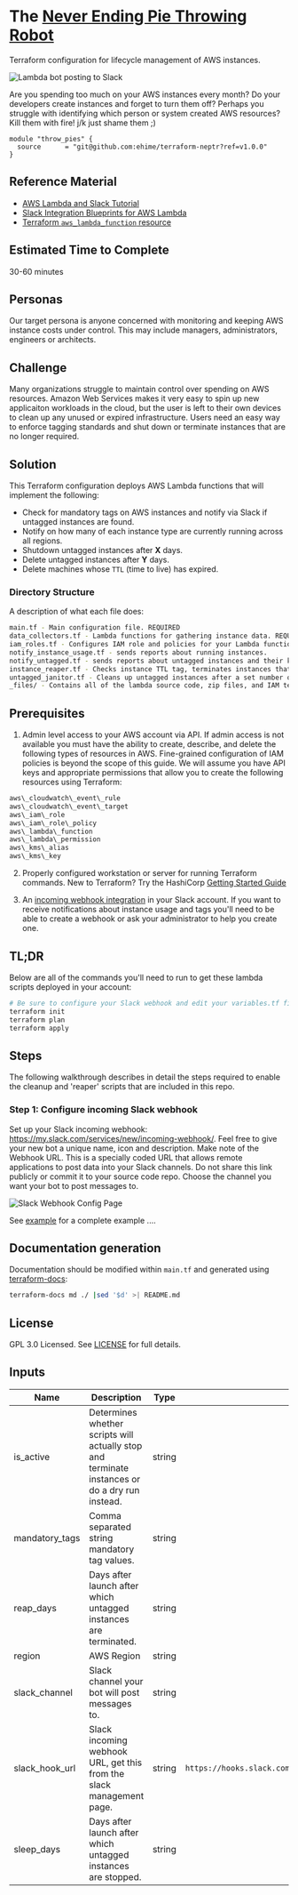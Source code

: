 # The [Never Ending Pie Throwing Robot](https://www.youtube.com/watch?v=r4Uvm9kExU8)

Terraform configuration for lifecycle management of AWS instances.

![Lambda bot posting to Slack](./assets/guten_morgen.png)

Are you spending too much on your AWS instances every month? Do your developers create instances and forget to turn them off? Perhaps you struggle with identifying which person or system created AWS resources? Kill them with fire! j/k just shame them ;)

```hcl
module "throw_pies" {
  source      = "git@github.com:ehime/terraform-neptr?ref=v1.0.0"
}
```

## Reference Material
- [AWS Lambda and Slack Tutorial](https://api.slack.com/tutorials/aws-lambda)
- [Slack Integration Blueprints for AWS Lambda](https://aws.amazon.com/blogs/aws/new-slack-integration-blueprints-for-aws-lambda/)
- [Terraform `aws_lambda_function` resource](https://www.terraform.io/docs/providers/aws/r/lambda_function.html)

## Estimated Time to Complete
30-60 minutes

## Personas
Our target persona is anyone concerned with monitoring and keeping AWS instance costs under control. This may include managers, administrators, engineers or architects.

## Challenge
Many organizations struggle to maintain control over spending on AWS resources. Amazon Web Services makes it very easy to spin up new applicaiton workloads in the cloud, but the user is left to their own devices to clean up any unused or expired infrastructure. Users need an easy way to enforce tagging standards and shut down or terminate instances that are no longer required.

## Solution
This Terraform configuration deploys AWS Lambda functions that will implement the following:

- Check for mandatory tags on AWS instances and notify via Slack if untagged instances are found.
- Notify on how many of each instance type are currently running across all regions.
- Shutdown untagged instances after **X** days.
- Delete untagged instances after **Y** days.
- Delete machines whose `TTL` (time to live) has expired.

### Directory Structure
A description of what each file does:
```bash
main.tf - Main configuration file. REQUIRED
data_collectors.tf - Lambda functions for gathering instance data. REQUIRED
iam_roles.tf - Configures IAM role and policies for your Lambda functions. REQUIRED
notify_instance_usage.tf - sends reports about running instances.
notify_untagged.tf - sends reports about untagged instances and their key names.
instance_reaper.tf - Checks instance TTL tag, terminates instances that have expired.
untagged_janitor.tf - Cleans up untagged instances after a set number of days.
_files/ - Contains all of the lambda source code, zip files, and IAM template files.
```

## Prerequisites
1. Admin level access to your AWS account via API. If admin access is not available you must have the ability to create, describe, and delete the following types of resources in AWS. Fine-grained configuration of IAM policies is beyond the scope of this guide. We will assume you have API keys and appropriate permissions that allow you to create the following resources using Terraform:
```bash
aws\_cloudwatch\_event\_rule
aws\_cloudwatch\_event\_target
aws\_iam\_role
aws\_iam\_role\_policy
aws\_lambda\_function
aws\_lambda\_permission
aws\_kms\_alias
aws\_kms\_key
```

2. Properly configured workstation or server for running Terraform commands. New to Terraform? Try the HashiCorp [Getting Started Guide](https://www.terraform.io/intro/getting-started/install.html)

3. An [incoming webhook integration](https://api.slack.com/incoming-webhooks) in your Slack account. If you want to receive notifications about instance usage and tags you'll need to be able to create a webhook or ask your administrator to help you create one.

## TL;DR
Below are all of the commands you'll need to run to get these lambda scripts deployed in your account:
```bash
# Be sure to configure your Slack webhook and edit your variables.tf file first!
terraform init
terraform plan
terraform apply
```

## Steps
The following walkthrough describes in detail the steps required to enable the cleanup and 'reaper' scripts that are included in this repo.

### Step 1: Configure incoming Slack webhook
Set up your Slack incoming webhook: https://my.slack.com/services/new/incoming-webhook/. Feel free to give your new bot a unique name, icon and description. Make note of the Webhook URL. This is a specially coded URL that allows remote applications to post data into your Slack channels. Do not share this link publicly or commit it to your source code repo. Choose the channel you want your bot to post messages to.

![Slack Webhook Config Page](./assets/aws_bot.png)

See [example](example) for a complete example ....

## Documentation generation
Documentation should be modified within `main.tf` and generated using [terraform-docs](https://github.com/segmentio/terraform-docs):

```bash
terraform-docs md ./ |sed '$d' >| README.md
```

## License
GPL 3.0 Licensed. See [LICENSE](https://github.com/ehime/terraform-transitgateway/tree/master/LICENSE) for full details.


## Inputs

| Name | Description | Type | Default | Required |
|------|-------------|:----:|:-----:|:-----:|
| is_active | Determines whether scripts will actually stop and terminate instances or do a dry run instead. | string | `False` | no |
| mandatory_tags | Comma separated string mandatory tag values. | string | `TTL,owner` | no |
| reap_days | Days after launch after which untagged instances are terminated. | string | `90` | no |
| region | AWS Region | string | `sa-central-1` | no |
| slack_channel | Slack channel your bot will post messages to. | string | `#aws-hc-se-demos` | no |
| slack_hook_url | Slack incoming webhook URL, get this from the slack management page. | string | `https://hooks.slack.com/services/REPLACE/WITH/YOUR_WEBHOOK_URL` | no |
| sleep_days | Days after launch after which untagged instances are stopped. | string | `14` | no |
